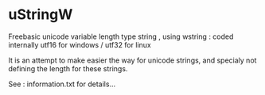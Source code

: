 # uStringW
Freebasic unicode variable length type string , using wstring :  coded internally utf16 for windows / utf32 for linux

It is an attempt to make easier the way for unicode strings, and specialy not defining the length for these strings.

See : information.txt for details...
    
    
